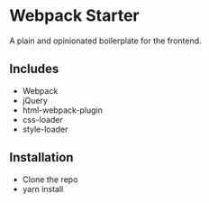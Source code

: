 # Webpack Starter

A plain and opinionated boilerplate for the frontend.

## Includes
- Webpack
- jQuery
- html-webpack-plugin
- css-loader
- style-loader

## Installation
- Clone the repo
- yarn install
